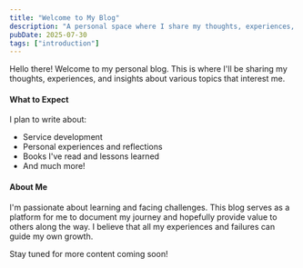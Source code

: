 ```yaml
---
title: "Welcome to My Blog"
description: "A personal space where I share my thoughts, experiences, and insights about technology, life, and everything in between."
pubDate: 2025-07-30
tags: ["introduction"]
---
```


Hello there! Welcome to my personal blog. This is where I'll be sharing my thoughts, experiences, and insights about various topics that interest me.

#### What to Expect

I plan to write about:

- Service development
- Personal experiences and reflections
- Books I've read and lessons learned
- And much more!

#### About Me

I'm passionate about learning and facing challenges. This blog serves as a platform for me to document my journey and hopefully provide value to others along the way. I believe that all my experiences and failures can guide my own growth.

Stay tuned for more content coming soon!
